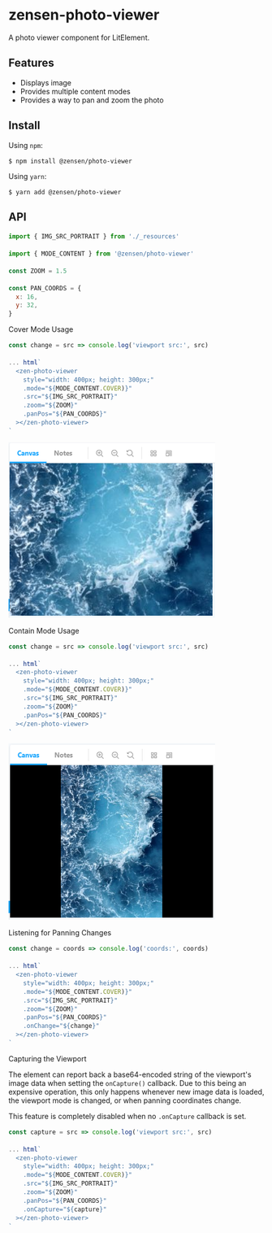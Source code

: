 # zensen-photo-viewer

A photo viewer component for LitElement.

## Features

- Displays image
- Provides multiple content modes
- Provides a way to pan and zoom the photo

## Install

Using `npm`:

```
$ npm install @zensen/photo-viewer
```

Using `yarn`:

```
$ yarn add @zensen/photo-viewer
```

## API

```js
import { IMG_SRC_PORTRAIT } from './_resources'

import { MODE_CONTENT } from '@zensen/photo-viewer'

const ZOOM = 1.5

const PAN_COORDS = {
  x: 16,
  y: 32,
}

```

Cover Mode Usage
```js
const change = src => console.log('viewport src:', src)

... html`
  <zen-photo-viewer
    style="width: 400px; height: 300px;"
    .mode="${MODE_CONTENT.COVER)}"
    .src="${IMG_SRC_PORTRAIT}"
    .zoom="${ZOOM}"
    .panPos="${PAN_COORDS}"
  ></zen-photo-viewer>
`
```

![alt text](./docs/cover.png "Cover Mode")

Contain Mode Usage
```js
const change = src => console.log('viewport src:', src)

... html`
  <zen-photo-viewer
    style="width: 400px; height: 300px;"
    .mode="${MODE_CONTENT.COVER)}"
    .src="${IMG_SRC_PORTRAIT}"
    .zoom="${ZOOM}"
    .panPos="${PAN_COORDS}"
  ></zen-photo-viewer>
`
```

![alt text](./docs/contain.png "Contain Mode")

Listening for Panning Changes
```js
const change = coords => console.log('coords:', coords)

... html`
  <zen-photo-viewer
    style="width: 400px; height: 300px;"
    .mode="${MODE_CONTENT.COVER)}"
    .src="${IMG_SRC_PORTRAIT}"
    .zoom="${ZOOM}"
    .panPos="${PAN_COORDS}"
    .onChange="${change}"
  ></zen-photo-viewer>
`
```

Capturing the Viewport

The element can report back a base64-encoded string of the viewport's image data when setting the `onCapture()` callback. Due to this being an expensive operation, this only happens whenever new image data is loaded, the viewport mode is changed, or when panning coordinates change.

This feature is completely disabled when no `.onCapture` callback is set.

```js
const capture = src => console.log('viewport src:', src)

... html`
  <zen-photo-viewer
    style="width: 400px; height: 300px;"
    .mode="${MODE_CONTENT.COVER)}"
    .src="${IMG_SRC_PORTRAIT}"
    .zoom="${ZOOM}"
    .panPos="${PAN_COORDS}"
    .onCapture="${capture}"
  ></zen-photo-viewer>
`
```
